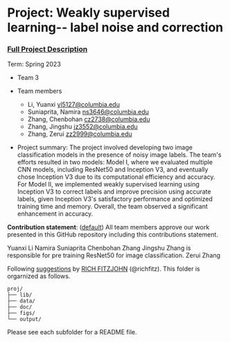 # Project: Weakly supervised learning-- label noise and correction


### [Full Project Description](doc/project3_desc.md)

Term: Spring 2023

+ Team 3
+ Team members
	+ Li, Yuanxi yl5127@columbia.edu
	+ Suniaprita, Namira ns3646@columbia.edu
	+ Zhang, Chenbohan cz2738@columbia.edu
	+ Zhang, Jingshu jz3552@columbia.edu
	+ Zhang, Zerui zz2999@columbia.edu

+ Project summary: The project involved developing two image classification models in the presence of noisy image labels. The team's efforts resulted in two models: Model I, where we evaluated multiple CNN models, including ResNet50 and Inception V3, and eventually chose Inception V3 due to its computational efficiency and accuracy. For Model II, we implemented weakly supervised learning using Inception V3 to correct labels and improve precision using accurate labels, given Inception V3's satisfactory performance and optimized training time and memory. Overall, the team observed a significant enhancement in accuracy.


**Contribution statement**: ([default](doc/a_note_on_contributions.md)) All team members approve our work presented in this GitHub repository including this contributions statement. 

Yuanxi Li
Namira Suniaprita
Chenbohan Zhang
Jingshu Zhang is responsible for pre training ResNet50 for image classification.
Zerui Zhang

Following [suggestions](http://nicercode.github.io/blog/2013-04-05-projects/) by [RICH FITZJOHN](http://nicercode.github.io/about/#Team) (@richfitz). This folder is orgarnized as follows.

```
proj/
├── lib/
├── data/
├── doc/
├── figs/
└── output/
```

Please see each subfolder for a README file.
